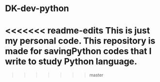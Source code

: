 # DK-dev-python

<<<<<<< readme-edits
This is just my personal code.
This repository is made for savingPython codes that I write to study Python language.
=======
>>>>>>> master
